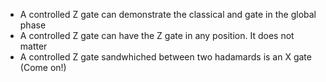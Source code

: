 - A controlled Z gate can demonstrate the classical and gate in the global phase
- A controlled Z gate can have the Z gate in any position. It does not matter
- A controlled Z gate sandwhiched between two hadamards is an X gate (Come on!)